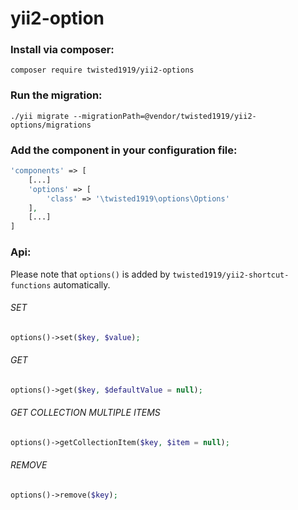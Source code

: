 # yii2-option

### Install via composer:   
`composer require twisted1919/yii2-options`  

### Run the migration:  
`./yii migrate --migrationPath=@vendor/twisted1919/yii2-options/migrations`  

### Add the component in your configuration file:  
```php
'components' => [  
    [...]  
    'options' => [  
        'class' => '\twisted1919\options\Options'  
    ],  
    [...]  
]
```

### Api:  
Please note that `options()` is added by `twisted1919/yii2-shortcut-functions` automatically.  
  
  
###### SET
```php
options()->set($key, $value);
```

###### GET
```php
options()->get($key, $defaultValue = null);
```

###### GET COLLECTION MULTIPLE ITEMS
```php
options()->getCollectionItem($key, $item = null);
```

###### REMOVE
```php
options()->remove($key);
```
